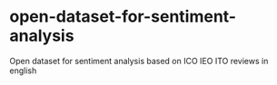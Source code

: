 # open-dataset-for-sentiment-analysis
Open dataset for sentiment analysis based on ICO IEO ITO reviews in english
